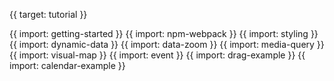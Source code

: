 {{ target: tutorial }}

{{ import: getting-started }}
{{ import: npm-webpack }}
{{ import: styling }}
{{ import: dynamic-data }}
{{ import: data-zoom }}
{{ import: media-query }}
{{ import: visual-map }}
{{ import: event }}
{{ import: drag-example }}
{{ import: calendar-example }}
